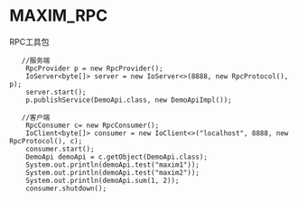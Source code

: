 # MAXIM_RPC
RPC工具包

       //服务端
        RpcProvider p = new RpcProvider();
        IoServer<byte[]> server = new IoServer<>(8888, new RpcProtocol(), p);
        server.start();
        p.publishService(DemoApi.class, new DemoApiImpl());
        
       //客户端 
        RpcConsumer c= new RpcConsumer();
        IoClient<byte[]> consumer = new IoClient<>("localhost", 8888, new RpcProtocol(), c);
        consumer.start();
        DemoApi demoApi = c.getObject(DemoApi.class);
        System.out.println(demoApi.test("maxim1"));
        System.out.println(demoApi.test("maxim2"));
        System.out.println(demoApi.sum(1, 2));
        consumer.shutdown();
